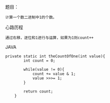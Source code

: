 题目：

```
计算一个数二进制中1的个数。
```

心路历程

```
通过右移，逐位和1进行与运算，如果为1则count++
```

JAVA

```
private static int theCountOfOne(int value){
        int count = 0;

        while(value != 0){
            count += value & 1;
            value >>>= 1;
        }

        return count;
    }
```



